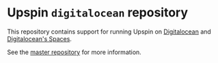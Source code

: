 # Upspin `digitalocean` repository

This repository contains support for running Upspin on
[Digitalocean](https://digitalocean.com) and
[Digitalocean's Spaces](https://www.digitalocean.com/products/spaces).

See the [master repository](https://github.com/upspin/upspin#readme) for more information.
